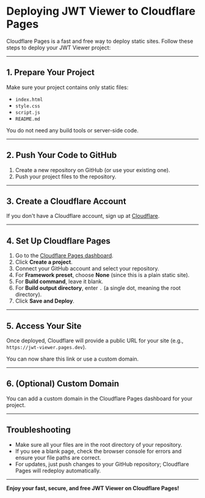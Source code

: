 # Deploying JWT Viewer to Cloudflare Pages

Cloudflare Pages is a fast and free way to deploy static sites. Follow these steps to deploy your JWT Viewer project:

---

## 1. Prepare Your Project

Make sure your project contains only static files:
- `index.html`
- `style.css`
- `script.js`
- `README.md`

You do not need any build tools or server-side code.

---

## 2. Push Your Code to GitHub

1. Create a new repository on GitHub (or use your existing one).
2. Push your project files to the repository.

---

## 3. Create a Cloudflare Account

If you don't have a Cloudflare account, sign up at [Cloudflare](https://dash.cloudflare.com/sign-up).

---

## 4. Set Up Cloudflare Pages

1. Go to the [Cloudflare Pages dashboard](https://dash.cloudflare.com/?to=/:account/pages).
2. Click **Create a project**.
3. Connect your GitHub account and select your repository.
4. For **Framework preset**, choose **None** (since this is a plain static site).
5. For **Build command**, leave it blank.
6. For **Build output directory**, enter `.` (a single dot, meaning the root directory).
7. Click **Save and Deploy**.

---

## 5. Access Your Site

Once deployed, Cloudflare will provide a public URL for your site (e.g., `https://jwt-viewer.pages.dev`).

You can now share this link or use a custom domain.

---

## 6. (Optional) Custom Domain

You can add a custom domain in the Cloudflare Pages dashboard for your project.

---

## Troubleshooting

- Make sure all your files are in the root directory of your repository.
- If you see a blank page, check the browser console for errors and ensure your file paths are correct.
- For updates, just push changes to your GitHub repository; Cloudflare Pages will redeploy automatically.

---

**Enjoy your fast, secure, and free JWT Viewer on Cloudflare Pages!**
